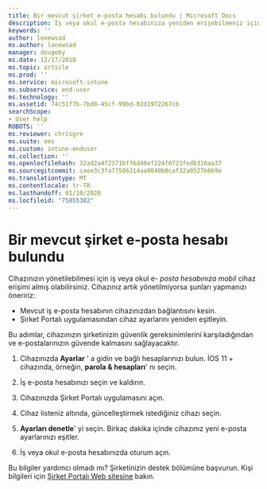 ```yaml
---
title: Bir mevcut şirket e-posta hesabı bulundu | Microsoft Docs
description: İş veya okul e-posta hesabınıza yeniden erişebilmeniz için cihazınıza güncelleştirme uygulama yöntemleri anlatılmaktadır.
keywords: ''
author: lenewsad
ms.author: lanewsad
manager: dougeby
ms.date: 12/17/2018
ms.topic: article
ms.prod: ''
ms.service: microsoft-intune
ms.subservice: end-user
ms.technology: ''
ms.assetid: 74c51f7b-7bd8-45cf-99bd-02d1972267cb
searchScope:
- User help
ROBOTS: ''
ms.reviewer: chrisgre
ms.suite: ems
ms.custom: intune-enduser
ms.collection: ''
ms.openlocfilehash: 32ad2a4f2371bff6d40ef224f0723fedb316aa37
ms.sourcegitcommit: caee3c3fa77586314aa8040b0caf32a0527b669e
ms.translationtype: MT
ms.contentlocale: tr-TR
ms.lasthandoff: 01/10/2020
ms.locfileid: "75855382"
---
```

# <a name="an-existing-company-email-account-was-found"></a>Bir mevcut şirket e-posta hesabı bulundu

Cihazınızın yönetilebilmesi için iş veya okul e- *posta hesabınıza mobil* cihaz erişimi almış olabilirsiniz. Cihazınız artık yönetilmiyorsa şunları yapmanızı öneririz:

* Mevcut iş e-posta hesabının cihazınızdan bağlantısını kesin.
* Şirket Portalı uygulamasından cihaz ayarlarını yeniden eşitleyin.  

Bu adımlar, cihazınızın şirketinizin güvenlik gereksinimlerini karşıladığından ve e-postalarınızın güvende kalmasını sağlayacaktır.

1. Cihazınızda **Ayarlar** ' a gidin ve bağlı hesaplarınızı bulun. İOS 11 + cihazında, örneğin, **parola & hesapları**' nı seçin.
 
2. İş e-posta hesabınızı seçin ve kaldırın.

3. Cihazınızda Şirket Portalı uygulamasını açın.  

4. Cihaz listeniz altında, güncelleştirmek istediğiniz cihazı seçin.

5. **Ayarları denetle**' yi seçin. Birkaç dakika içinde cihazınız yeni e-posta ayarlarınızı eşitler.

6. İş veya okul e-posta hesabınızda oturum açın.

Bu bilgiler yardımcı olmadı mı? Şirketinizin destek bölümüne başvurun. Kişi bilgileri için [Şirket Portalı Web sitesine](https://go.microsoft.com/fwlink/?linkid=2010980) bakın.
